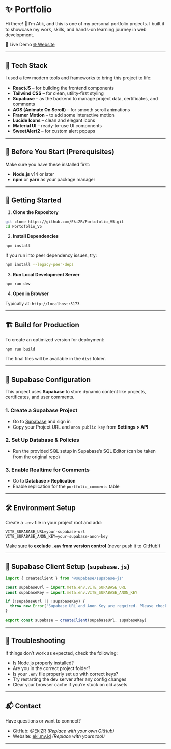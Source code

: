 # ✨ Portfolio 

Hi there! 👋
I’m Atik, and this is one of my personal portfolio projects. I built it to showcase my work, skills, and hands-on learning journey in web development.

🎯 Live Demo
[🌐 Website](https://atikaarifiana.vercel.app) 

---

## 🔧 Tech Stack

I used a few modern tools and frameworks to bring this project to life:

* **ReactJS** – for building the frontend components
* **Tailwind CSS** – for clean, utility-first styling
* **Supabase** – as the backend to manage project data, certificates, and comments
* **AOS (Animate On Scroll)** – for smooth scroll animations
* **Framer Motion** – to add some interactive motion
* **Lucide Icons** – clean and elegant icons
* **Material UI** – ready-to-use UI components
* **SweetAlert2** – for custom alert popups 

---

## 📝 Before You Start (Prerequisites)

Make sure you have these installed first:

* **Node.js** v14 or later
* **npm** or **yarn** as your package manager

---

## 🚀 Getting Started

1. **Clone the Repository**

```bash
git clone https://github.com/EkiZR/Portofolio_V5.git
cd Portofolio_V5
```

2. **Install Dependencies**

```bash
npm install
```

If you run into peer dependency issues, try:

```bash
npm install --legacy-peer-deps
```

3. **Run Local Development Server**

```bash
npm run dev
```

4. **Open in Browser**

Typically at:
`http://localhost:5173`

---

## 🏗️ Build for Production

To create an optimized version for deployment:

```bash
npm run build
```

The final files will be available in the `dist` folder.

---

## 🔐 Supabase Configuration

This project uses **Supabase** to store dynamic content like projects, certificates, and user comments.

### 1. Create a Supabase Project

* Go to [Supabase](https://supabase.com/) and sign in
* Copy your Project URL and `anon public key` from **Settings > API**

### 2. Set Up Database & Policies

* Run the provided SQL setup in Supabase’s SQL Editor (can be taken from the original repo)

### 3. Enable Realtime for Comments

* Go to **Database > Replication**
* Enable replication for the `portfolio_comments` table

---

## 🛠️ Environment Setup

Create a `.env` file in your project root and add:

```
VITE_SUPABASE_URL=your-supabase-url
VITE_SUPABASE_ANON_KEY=your-supabase-anon-key
```

Make sure to **exclude `.env` from version control** (never push it to GitHub!)

---

## 📁 Supabase Client Setup (`supabase.js`)

```js
import { createClient } from '@supabase/supabase-js'

const supabaseUrl = import.meta.env.VITE_SUPABASE_URL
const supabaseKey = import.meta.env.VITE_SUPABASE_ANON_KEY

if (!supabaseUrl || !supabaseKey) {
  throw new Error("Supabase URL and Anon Key are required. Please check your .env file.")
}

export const supabase = createClient(supabaseUrl, supabaseKey)
```

---

## 🧩 Troubleshooting

If things don’t work as expected, check the following:

* Is Node.js properly installed?
* Are you in the correct project folder?
* Is your `.env` file properly set up with correct keys?
* Try restarting the dev server after any config changes
* Clear your browser cache if you’re stuck on old assets

---

## 📬 Contact

Have questions or want to connect?

* GitHub: [@EkiZR](https://github.com/EkiZR) *(Replace with your own GitHub)*
* Website: [eki.my.id](https://www.eki.my.id) *(Replace with yours too!)*

---
